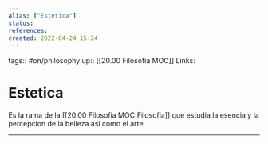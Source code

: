 ```yaml
---
alias: ["Estetica"]
status:
references:
created: 2022-04-24 15:24
---
```

tags:: #on/philosophy 
up:: [[20.00 Filosofia MOC]]
Links: 
# Estetica
Es la rama de la [[20.00 Filosofia MOC|Filosofia]] que estudia la esencia y la percepcion de la belleza asi como el arte
___
